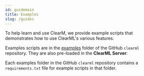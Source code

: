```yaml
---
id: guidemain
title: Examples
slug: /guides
---
```



To help learn and use ClearM, we provide example scripts that demonstrates how to use ClearML's various features. 

Examples scripts are in the [examples](https://github.com/allegroai/clearml/tree/master/examples) folder of the GitHub `clearml` 
repository. They are also pre-loaded in the **ClearML Server**:

Each examples folder in the GitHub ``clearml`` repository contains a ``requirements.txt`` file for example scripts in that folder.

